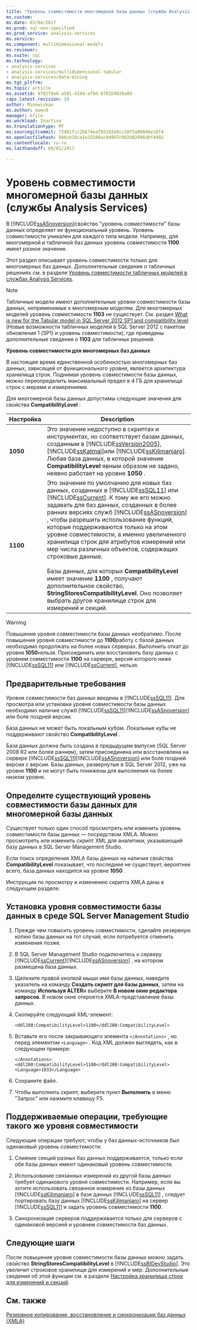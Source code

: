 ```yaml
---
title: "Уровень совместимости многомерной базы данных (службы Analysis Services) | Документы Microsoft"
ms.custom: 
ms.date: 03/04/2017
ms.prod: sql-non-specified
ms.prod_service: analysis-services
ms.service: 
ms.component: multidimensional-models
ms.reviewer: 
ms.suite: sql
ms.technology:
- analysis-services
- analysis-services/multidimensional-tabular
- analysis-services/data-mining
ms.tgt_pltfrm: 
ms.topic: article
ms.assetid: 978279e6-a581-4184-af9d-8701b9826a89
caps.latest.revision: 18
author: Minewiskan
ms.author: owend
manager: kfile
ms.workload: Inactive
ms.translationtype: MT
ms.sourcegitcommit: f3481fcc2bb74eaf93182e6cc58f5a06666e10f4
ms.openlocfilehash: 946cb28ca1e25508ac0d997c982d82886dbf4402
ms.contentlocale: ru-ru
ms.lasthandoff: 09/01/2017

---
```

# <a name="compatibility-level-of-a-multidimensional-database-analysis-services"></a>Уровень совместимости многомерной базы данных (службы Analysis Services)
  В [!INCLUDE[ssASnoversion](../../includes/ssasnoversion-md.md)]свойство "уровень совместимости" базы данных определяет ее функциональный уровень. Уровень совместимости уникален для каждого типа модели. Например, для многомерной и табличной баз данных уровень совместимости **1100** имеет разное значение.  
  
 Этот раздел описывает уровень совместимости только для многомерных баз данных. Дополнительные сведения о табличных решениях см. в разделе [Уровень совместимости табличных моделей в службах Analysis Services](../../analysis-services/tabular-models/compatibility-level-for-tabular-models-in-analysis-services.md).  
  
> [!NOTE]  
>  Табличные модели имеют дополнительные уровни совместимости базы данных, неприменимые к многомерным моделям. Для многомерных моделей уровень совместимости **1103** не существует. См. раздел [What is new for the Tabular model in SQL Server 2012 SP1 and compatibility level](http://go.microsoft.com/fwlink/?LinkId=301727) (Новые возможности табличных моделей в SQL Server 2012 с пакетом обновления 1 (SP1) и уровень совместимости), где приведены дополнительные сведения о **1103** для табличных решений.  
  
 **Уровень совместимости для многомерных баз данных**  
  
 В настоящее время единственной особенностью многомерных баз данных, зависящей от функционального уровня, является архитектура хранилища строк. Поднимая уровень совместимости базы данных, можно переопределить максимальный предел в 4 ГБ для хранилища строк с мерами и измерениями.  
  
 Для многомерной базы данных допустимы следующие значения для свойства **CompatibilityLevel** :  
  
|Настройка|Description|  
|-------------|-----------------|  
|**1050**|Это значение недоступно в скриптах и инструментах, но соответствует базам данных, созданным в [!INCLUDE[ssVersion2005](../../includes/ssversion2005-md.md)], [!INCLUDE[ssKatmai](../../includes/sskatmai-md.md)]или [!INCLUDE[ssKilimanjaro](../../includes/sskilimanjaro-md.md)]. Любая база данных, в которой значение **CompatibilityLevel** явным образом не задано, неявно работает на уровне **1050** .|  
|**1100**|Это значение по умолчанию для новых баз данных, созданных в [!INCLUDE[ssSQL11](../../includes/sssql11-md.md)] или [!INCLUDE[ssCurrent](../../includes/sscurrent-md.md)]. К тому же его можно задавать для баз данных, созданных в более ранних версиях служб [!INCLUDE[ssASnoversion](../../includes/ssasnoversion-md.md)] , чтобы разрешить использование функций, которые поддерживаются только на этом уровне совместимости, а именно увеличенного хранилища строк для атрибутов измерений или мер числа различных объектов, содержащих строковые данные.<br /><br /> Базы данных, для которых **CompatibilityLevel** имеет значение **1100** , получают дополнительное свойство, **StringStoresCompatibilityLevel**. Оно позволяет выбрать другое хранилище строк для измерений и секций.|  
  
> [!WARNING]  
>  Повышение уровня совместимости базы данных необратимо. После повышения уровня совместимости до **1100**работу с базой данных необходимо продолжать на более новых серверах. Выполнить откат до уровня **1050**нельзя. Присоединить или восстановить базу данных с уровнем совместимости **1100** на сервере, версия которого ниже [!INCLUDE[ssSQL11](../../includes/sssql11-md.md)] или [!INCLUDE[ssCurrent](../../includes/sscurrent-md.md)], нельзя.  
  
## <a name="prerequisites"></a>Предварительные требования  
 Уровни совместимости баз данных введены в [!INCLUDE[ssSQL11](../../includes/sssql11-md.md)]. Для просмотра или установки уровня совместимости базы данных необходимо наличие служб [!INCLUDE[ssSQL11](../../includes/sssql11-md.md)][!INCLUDE[ssASnoversion](../../includes/ssasnoversion-md.md)] или боле поздней версии.  
  
 База данных не может быть локальным кубом. Локальные кубы не поддерживают свойство **CompatibilityLevel** .  
  
 База данных должна быть создана в предыдущем выпуске (SQL Server 2008 R2 или более раннем), затем присоединена или восстановлена на сервере [!INCLUDE[ssSQL11](../../includes/sssql11-md.md)][!INCLUDE[ssASnoversion](../../includes/ssasnoversion-md.md)] или боле поздней версии с версии. Базы данных, развернутые в SQL Server 2012, уже на уровне **1100** и не могут быть понижены для выполнения на более низком уровне.  
  
## <a name="determine-the-existing-database-compatibility-level-for-a-multidimensional-database"></a>Определите существующий уровень совместимости базы данных для многомерной базы данных  
 Существует только один способ просмотреть или изменить уровень совместимости базы данных — посредством XMLA. Можно просмотреть или изменить скрипт XML для аналитики, указывающий базу данных в SQL Server Management Studio.  
  
 Если поиск определения XMLA базы данных на наличие свойства **CompatibilityLevel** показывает, что последнее не существует, вероятнее всего, база данных находится на уровне **1050** .  
  
 Инструкции по просмотру и изменению скрипта XMLA даны в следующем разделе.  
  
## <a name="set-the-database-compatibility-level-in-sql-server-management-studio"></a>Установка уровня совместимости базы данных в среде SQL Server Management Studio  
  
1.  Прежде чем повысить уровень совместимости, сделайте резервную копию базы данных на тот случай, если потребуется отменить изменения позже.  
  
2.  В SQL Server Management Studio подключитесь к серверу [!INCLUDE[ssCurrent](../../includes/sscurrent-md.md)][!INCLUDE[ssASnoversion](../../includes/ssasnoversion-md.md)] , на котором размещена база данных.  
  
3.  Щелкните правой кнопкой мыши имя базы данных, наведите указатель на команду **Создать скрипт для базы данных**, затем на команду **Используя ALTER**и выберите **В новом окне редактора запросов**. В новом окне откроется XMLA-представление базы данных.  
  
4.  Скопируйте следующий XML-элемент:  
  
    ```  
    <ddl200:CompatibilityLevel>1100</ddl200:CompatibilityLevel>  
    ```  
  
5.  Вставьте его после закрывающего элемента `</Annotations>` , но перед элементом `<Language>` . Код XML должен выглядеть, как в следующем примере:  
  
    ```  
    </Annotations>  
    <ddl200:CompatibilityLevel>1100</ddl200:CompatibilityLevel>  
    <Language>1033</Language>  
    ```  
  
6.  Сохраните файл.  
  
7.  Чтобы выполнить скрипт, выберите пункт **Выполнить** в меню "Запрос" или нажмите клавишу F5.  
  
## <a name="supported-operations-that-require-the-same-compatibility-level"></a>Поддерживаемые операции, требующие такого же уровня совместимости  
 Следующие операции требуют, чтобы у баз данных-источников был одинаковый уровень совместимости.  
  
1.  Слияние секций разных баз данных поддерживается, только если обе базы данных имеют одинаковый уровень совместимости.  
  
2.  Использование связанных измерений из другой базы данных требует одинакового уровня совместимости. Например, если вы хотите использовать связанное измерение из базы данных [!INCLUDE[ssKilimanjaro](../../includes/sskilimanjaro-md.md)] в базе данных [!INCLUDE[ssSQL11](../../includes/sssql11-md.md)] , следует портировать базу данных [!INCLUDE[ssKilimanjaro](../../includes/sskilimanjaro-md.md)] на сервер [!INCLUDE[ssSQL11](../../includes/sssql11-md.md)] и задать уровень совместимости **1100**.  
  
3.  Синхронизация серверов поддерживается только для серверов с одинаковой версией и уровнем совместимости баз данных.  
  
## <a name="next-steps"></a>Следующие шаги  
 После повышения уровня совместимости базы данных можно задать свойство **StringStoresCompatibilityLevel** в [!INCLUDE[ssBIDevStudio](../../includes/ssbidevstudio-md.md)]. Это увеличит строковое хранилище для измерений и мер. Дополнительные сведения об этой функции см. в разделе [Настройка хранилища строк для измерений и секций](../../analysis-services/multidimensional-models/configure-string-storage-for-dimensions-and-partitions.md).  
  
## <a name="see-also"></a>См. также  
 [Резервное копирование, восстановление и синхронизация баз данных (XMLA)](../../analysis-services/multidimensional-models-scripting-language-assl-xmla/backing-up-restoring-and-synchronizing-databases-xmla.md)  
  
  

